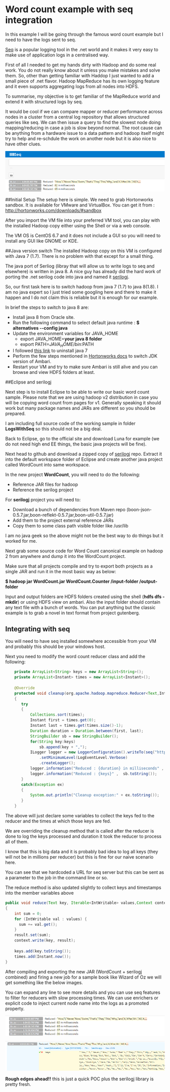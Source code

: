 # Word count example with seq integration
In this example I will be going through the famous word count example but I need to have the logs sent to seq.

[Seq](https://getseq.net/) is a popular logging tool in the .net world and it makes it very easy to make use of application logs in a centralised way.

First of all I needed to get my hands dirty with Hadoop and do some real work.
You do not really know about it unless you make mistakes and solve them.
So, other than getting familiar with Haddop I just wanted to add a small piece of .net flavor.
Hadoop MapReduce has its own logging feature and it even supports aggregating logs from all nodes into HDFS.

To summarise, my objective is to get familiar of the MapReduce world and extend it with structured logs by seq.

It would be cool if we can compare mapper or reducer performance across nodes in a cluster from a central log repository that allows structured queries like seq.
We can then issue a query to find the slowest node doing mapping/reducing in case a job is slow beyond normal.
The root cause can be anything from a hardware issue to a data pattern and hadoop itself might try to help and re-schdule the work on another node but it is also nice to have other clues.


![Seq Logs](../images/seq1.png)

##Initial Setup
The setup here is simple. We need to grab Hortonworks sandbox. It is available for VMware and VirtualBox.
You can get it from : http://hortonworks.com/downloads/#sandbox

After you import the VM file into your preferred VM tool, you can play with the installed Hadoop copy either using the Shell or via a web console.

The VM OS is CentOS 6.7 and it does not include a GUI so you will need to install any GUI like GNOME or KDE.

##Java version switch
The installed Hadoop copy on this VM is configured with Java 7 (1.7).
There is no problem with that except for a small thing.

The java port of Serliog (libray that will allow us to write logs to seq and elsewhere) is written in java 8.
A nice guy has already did the hard work of porting the .net serilog code into java and named it [serilogj](https://github.com/80dB/serilogj).

So, our first task here is to switch hadoop from java 7 (1.7) to java 8(1.8).
I am no java expert so I just tried some googling here and there to make it happen and I do not claim this is reliable but it is enough for our example.

In brief the steps to switch to java 8 are:
+ Install java 8 from Oracle site.
+ Run the following command to select default java runtime : **$ alternatives --config java**
+ Update the environment variables for JAVA_HOME
   - export JAVA_HOME=**your java 8 folder**
   - export PATH=$JAVA_HOME/bin:$PATH
+ I followed [this link](http://unix.stackexchange.com/questions/110512/uninstall-jdk-rpm-to-reinstall) to uninstall java 7
+ Perform the few steps mentioned in [Hortonworks docs](https://docs.hortonworks.com/HDPDocuments/Ambari-2.2.1.1/bk_ambari_reference_guide/content/ch_changing_the_jdk_version_on_an_existing_cluster.html) to switch JDK version of Ambari.
+ Restart your VM and try to make sure Ambari is still alive and you can browse and view HDFS folders at least.


##Eclipse and serilogj

Next step is to install Eclipse to be able to write our basic word count sample. Please note that we are using hadoop v2 distribution in case you will be copying word count from pages for v1.
Generally speaking it should work but many package names and JARs are different so you should be prepared.

I am including full source code of the working sample in folder **LogsWithSeq** so this should not be a big deal.

Back to Eclipse, go to the official site and download Luna for example (we do not need high end EE things, the basic java projects will be fine).

 Next head to github and download a zipped copy of [serilogj](https://github.com/80dB/serilogj) repo.
 Extract it into the default workspace folder of Eclipse and create another java project called WordCount into same workspace.

 In the new project **WordCount**, you will need to do the following:
 + Reference JAR files for hadoop
 + Reference the serilog project

For **serilogj** project you will need to:
+ Download a bunch of dependencies from Maven repo (boon-json-0.5.7.jar,boon-reflekt-0.5.7.jar,boon-util-0.5.7.jar)
+ Add them to the project external reference JARs
+ Copy them to some class path visible folder like /usr/lib

I am no java geek so the above might not be the best way to do things but it worked for me.

Next grab some source code for Word Count canonical example on hadoop 2 from anywhere and dump it into the WordCount project.

Make sure that all projects compile and try to export both projects as a single JAR and run it in the most basic way as below:

**$ hadoop jar WordCount.jar WordCount.Counter /input-folder /output-folder**

Input and output folders are HDFS folders created using the shell (**hdfs dfs -mkdir**) or using HDFS view on ambari.
Also the input folder should contain any text file with a bunch of words. You can put anything but the classic example is to grab a novel in text format from project gutenberg.

## Integrating with seq

You will need to have seq installed somewhere accessible from your VM and probably this should be your windows host.

Next you need to modify the word count reducer class and add the following:

 ```java
     private ArrayList<String> keys = new ArrayList<String>();
     private ArrayList<Instant> times = new ArrayList<Instant>();

     @Override
     protected void cleanup(org.apache.hadoop.mapreduce.Reducer<Text,IntWritable,Text,IntWritable>.Context context) throws IOException ,InterruptedException
     {
     	try
     	{
     	    Collections.sort(times);
            Instant first = times.get(0);
            Instant last = times.get(times.size()-1);
            Duration duration = Duration.between(first, last);
     	    StringBuilder sb = new StringBuilder();
     	    for(String key:keys)
     	    	sb.append(key + ",");
     	    ILogger logger = new LoggerConfiguration().writeTo(seq("http://192.168.1.6:5341/"))
     	        .setMinimumLevel(LogEventLevel.Verbose)
         		.createLogger();
     	    logger.information("Reduced : {duration} in milliseconds" ,  duration.toMillis());
     	    logger.information("Reduced : {keys}" ,  sb.toString());
     	}
     	catch(Exception ex)
     	{
     		System.out.println("Cleanup exception:" + ex.toString());
     	}
     }
 ```

The above will just declare some variables to collect the keys fed to the reducer and the times at which those keys are fed.

We are overriding the cleanup method that is called after the reducer is done to log the keys processed and duration it took the reducer to process all of them.

I know that this is big data and it is probably bad idea to log all keys (they will not be in millions per reducer) but this is fine for our naive scenario here.

You can see that we hardcoded a URL for seq server but this can be sent as a parameter to the job in the command line or so.

The reduce method is also updated slightly to collect keys and timestamps into the member variables above

```java
public void reduce(Text key, Iterable<IntWritable> values,Context context) throws IOException, InterruptedException
{
    int sum = 0;
    for (IntWritable val : values) {
      sum += val.get();
    }
    result.set(sum);
    context.write(key, result);

    keys.add(key.toString());
    times.add(Instant.now());
}
```

After compiling and exporting the new JAR (WordCount + serilogj combined) and firing a new job for a sample book like Wizard of Oz we will get something like the below images.

You can expand any line to see more details and you can use seq features to filter for reducers with slow processing times.
We can use enrichers or explicit code to inject current node name into the logs as a promoted property.

![Seq Logs](../images/durations.png)

![Seq Logs](../images/keys.png)


**Rough edges ahead!!** this is just a quick POC plus the serilogj library is pretty fresh.